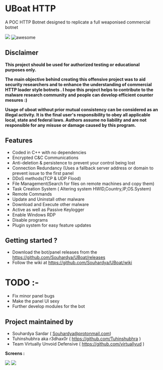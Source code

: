 # UBoat HTTP

A POC HTTP Botnet designed to replicate a full weaponised commercial botnet

![](https://image.ibb.co/m5yi9T/spectral_login.png)
![awesome](https://cdn.rawgit.com/sindresorhus/awesome/d7305f38d29fed78fa85652e3a63e154dd8e8829/media/badge.svg)

## Disclaimer

**This project should be used for authorized testing or educational purposes only.**

**The main objective behind creating this offensive project was to aid security researchers and to enhance the understanding of commercial HTTP loader style botnets . 
I hope this project helps to contribute to the malware research community and people can develop efficient counter mesures :)**

**Usage of uboat without prior mutual consistency can be considered as an illegal activity. It is the final user's responsibility to obey all applicable local, state and federal laws. Authors assume no liability and are not responsible for any misuse or damage caused by this program.**

## Features 

- Coded in C++ with no dependencies
- Encrypted C&C Communications
- Anti-deletion & persistence to prevent your control being lost
- Connection Redundancy (Uses a fallback server address or domain to prevent issue to the first panel
- DDoS methods(TCP & UDP Flood)
- File Management(Search for files on remote machines and copy them)
- Task Creation System ( Altering system HWID,Country,IP,OS.System)
- Remote Commands
- Update and Uninstall other malware
- Download and Execute other malware
- Active as well as Passive Keylogger
- Enable Windows RDP
- Disable programs
- Plugin system for easy feature updates

## Getting started ? 

- Download the bot/panel releases from the https://github.com/Souhardya/UBoat/releases 
- Follow the wiki at https://github.com/Souhardya/UBoat/wiki

# TODO :- 

- Fix minor panel bugs 
- Make the panel UI sexy 
- Further develop modules for the bot 

## Project maintained by 

- Souhardya Sardar ( Souhardya@protonmail.com) 
- Tuhinshubhra aka r3dhax0r ( https://github.com/Tuhinshubhra )
- Team Virtually Unvoid Defensive ( https://github.com/virtuallyud ) 

__Screens :__ 

![](https://preview.ibb.co/j7frDo/Screenshot_7.png) 
![](https://preview.ibb.co/cwyiR8/Screenshot_8.png)


